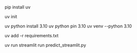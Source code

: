 pip install uv

uv init

uv python install 3.10
uv python pin 3.10
uv venv --python 3.10

uv add -r requirements.txt

uv run streamlit run predict_streamlit.py